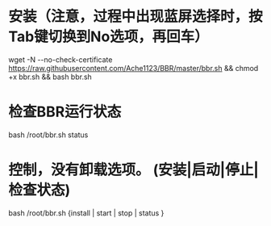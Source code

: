 # 安装（注意，过程中出现蓝屏选择时，按Tab键切换到No选项，再回车）
wget -N --no-check-certificate https://raw.githubusercontent.com/Ache1123/BBR/master/bbr.sh && chmod +x bbr.sh && bash bbr.sh
# 检查BBR运行状态
bash /root/bbr.sh status
# 控制，没有卸载选项。 (安装|启动|停止|检查状态)
bash /root/bbr.sh {install | start | stop | status }
